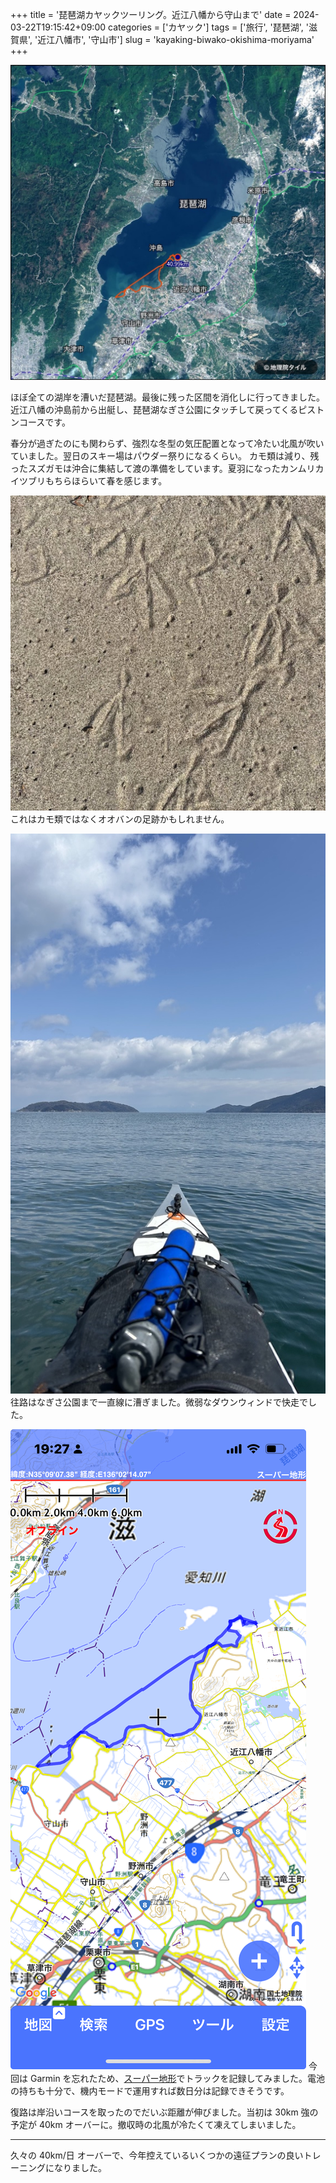 +++
title = '琵琶湖カヤックツーリング。近江八幡から守山まで'
date = 2024-03-22T19:15:42+09:00
categories = ['カヤック']
tags = ['旅行', '琵琶湖', '滋賀県', '近江八幡市', '守山市']
slug = 'kayaking-biwako-okishima-moriyama'
+++

![近江八幡から守山まで。40.99km](00.jpg)

ほぼ全ての湖岸を漕いだ琵琶湖。最後に残った区間を消化しに行ってきました。近江八幡の沖島前から出艇し、琵琶湖なぎさ公園にタッチして戻ってくるピストンコースです。

春分が過ぎたのにも関わらず、強烈な冬型の気圧配置となって冷たい北風が吹いていました。翌日のスキー場はパウダー祭りになるくらい。
カモ類は減り、残ったスズガモは沖合に集結して渡の準備をしています。夏羽になったカンムリカイツブリもちらほらいて春を感じます。

![オオバンの足跡かもしれない](01.jpg)
これはカモ類ではなくオオバンの足跡かもしれません。

![沖島を振り返る](02.jpg)
往路はなぎさ公園まで一直線に漕ぎました。微弱なダウンウィンドで快走でした。

![スーパー地形でGPSトラックを取得する](03.jpg)
今回は Garmin を忘れたため、[スーパー地形](https://apps.apple.com/jp/app/%E3%82%B9%E3%83%BC%E3%83%91%E3%83%BC%E5%9C%B0%E5%BD%A2/id1092797286)でトラックを記録してみました。電池の持ちも十分で、機内モードで運用すれば数日分は記録できそうです。

復路は岸沿いコースを取ったのでだいぶ距離が伸びました。当初は 30km 強の予定が 40km オーバーに。撤収時の北風が冷たくて凍えてしまいました。

---

久々の 40km/日 オーバーで、今年控えているいくつかの遠征プランの良いトレーニングになりました。
